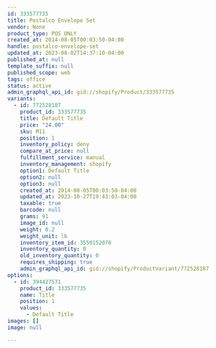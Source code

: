 ```yaml
---
id: 333577735
title: Postalco Envelope Set
vendor: None
product_type: POS ONLY
created_at: 2014-08-05T00:03:50-04:00
handle: postalco-envelope-set
updated_at: 2023-08-02T14:37:10-04:00
published_at: null
template_suffix: null
published_scope: web
tags: office
status: active
admin_graphql_api_id: gid://shopify/Product/333577735
variants:
  - id: 772528187
    product_id: 333577735
    title: Default Title
    price: "24.00"
    sku: M11
    position: 1
    inventory_policy: deny
    compare_at_price: null
    fulfillment_service: manual
    inventory_management: shopify
    option1: Default Title
    option2: null
    option3: null
    created_at: 2014-08-05T00:03:50-04:00
    updated_at: 2023-10-27T19:43:03-04:00
    taxable: true
    barcode: null
    grams: 91
    image_id: null
    weight: 0.2
    weight_unit: lb
    inventory_item_id: 3550152070
    inventory_quantity: 0
    old_inventory_quantity: 0
    requires_shipping: true
    admin_graphql_api_id: gid://shopify/ProductVariant/772528187
options:
  - id: 394427571
    product_id: 333577735
    name: Title
    position: 1
    values:
      - Default Title
images: []
image: null

---
```


